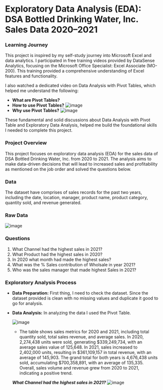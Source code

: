 # Exploratory Data Analysis (EDA): DSA Bottled Drinking Water, Inc. Sales Data 2020–2021

### Learning Journey
This project is inspired by my self-study journey into Microsoft Excel and data analytics. I participated in free training videos provided by DataSense Analytics, focusing on the Microsoft Office Specialist: Excel Associate (MO-200). This training provided a comprehensive understanding of Excel features and functionality.

I also watched a dedicated video on Data Analysis with Pivot Tables, which helped me understand the following:
- **What are Pivot Tables?**
- **How to use Pivot Tables?**
  ![image](https://github.com/marymaerasga/Exploratory-Data-Analysis-with-Pivot-Table-in-Action-/assets/86357387/038ddfd6-18b4-4ec9-b6f2-fc3e9cd273ae)
- **Why use Pivot Tables?**
  ![image](https://github.com/marymaerasga/Exploratory-Data-Analysis-with-Pivot-Table-in-Action-/assets/86357387/e136eddd-0c78-4cd1-a32c-feacd78263da)

These fundamental and solid discussions about Data Analysis with Pivot Table and Exploratory Data Analysis, helped me build the foundational skills I needed to complete this project.

### Project Overview
This project focuses on exploratory data analysis (EDA) for the sales data of DSA Bottled Drinking Water, Inc. from 2020 to 2021. The analysis aims to make data-driven decisions that will lead to increased sales and profitability as mentioned on the job order and solved the questions below.

### Data 
The dataset have comprises of sales records for the past two years, including the date, location, manager, product name, product category, quantity sold, and revenue generated.

### Raw Data
![image](https://github.com/marymaerasga/Exploratory-Data-Analysis-with-Pivot-Table-in-Action-/assets/86357387/3a41e17f-a8bd-4970-811f-74f4a3a13bcc)

### Questions
1. What Channel had the highest sales in 2021?
2. What Product had the highest sales in 2020?
3. In 2020 what month had made the highest sales?
4. What was the % Sales contribution of Wholsale in year 2021?
5. Who was the sales manager that made highest Sales in 2021?

### Exploratory Analysis Process
- **Data Preparation:**
  First thing, I need to check the dataset. Since the dataset provided is clean with no missing values and duplicate it good to go for analysis.
- **Data Analysis:**
  In analyzing the data I used the Pivot Table.
  
  ![image](https://github.com/marymaerasga/Exploratory-Data-Analysis-with-Pivot-Table-in-Action-/assets/86357387/4063d1af-2941-424a-b6e4-9b3c37a35b9a)
  - The table shows sales metrics for 2020 and 2021, including total quantity sold, total sales revenue, and average sales. In 2020, 2,274,438 units were sold, generating $339,249,734, with an average sales value of 125,648. In 2021, sales increased to 2,402,000 units, resulting in $361,109,157 in total revenue, with an average of 145,903. The grand total for both years is 4,676,438 units sold, accumulating $700,358,891, with an average of 135,335. Overall, sales volume and revenue grew from 2020 to 2021, indicating a positive trend.			

  ***What Channel had the highest sales in 2021?***
  ![image](https://github.com/marymaerasga/Exploratory-Data-Analysis-with-Pivot-Table-in-Action-/assets/86357387/837403ac-c69e-45ca-803b-056bd4973f8c)


  
  



